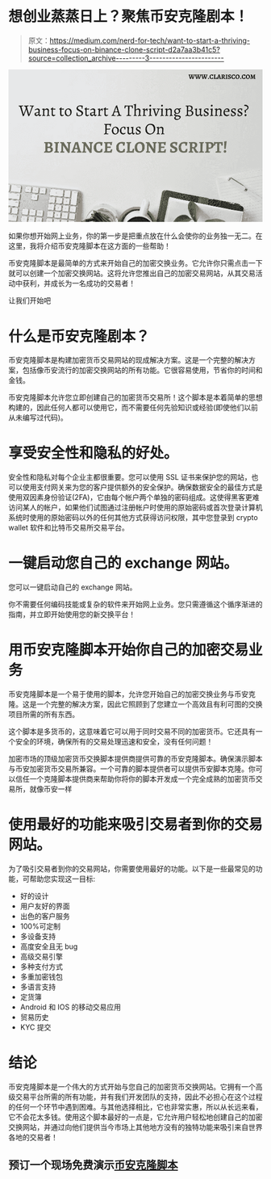 # 想创业蒸蒸日上？聚焦币安克隆剧本！

> 原文：<https://medium.com/nerd-for-tech/want-to-start-a-thriving-business-focus-on-binance-clone-script-d2a7aa3b41c5?source=collection_archive---------3----------------------->

![](img/a33b7dfa996868dfcebfa9b0d749d35c.png)

如果你想开始网上业务，你的第一步是把重点放在什么会使你的业务独一无二。在这里，我将介绍币安克隆脚本在这方面的一些帮助！

币安克隆脚本是最简单的方式来开始自己的加密交换业务。它允许你只需点击一下就可以创建一个加密交换网站。这将允许您推出自己的加密交易网站，从其交易活动中获利，并成长为一名成功的交易者！

让我们开始吧

# 什么是币安克隆剧本？

币安克隆脚本是构建加密货币交易网站的现成解决方案。这是一个完整的解决方案，包括像币安流行的加密交换网站的所有功能。它很容易使用，节省你的时间和金钱。

币安克隆脚本允许您立即创建自己的加密货币交易所！这个脚本是本着简单的思想构建的，因此任何人都可以使用它，而不需要任何先验知识或经验(即使他们以前从未编写过代码)。

# 享受安全性和隐私的好处。

安全性和隐私对每个企业主都很重要。您可以使用 SSL 证书来保护您的网站，也可以使用支付网关来为您的客户提供额外的安全保护。确保数据安全的最佳方式是使用双因素身份验证(2FA)，它由每个帐户两个单独的密码组成。这使得黑客更难访问某人的帐户，如果他们试图通过注册帐户时使用的原始密码或首次登录计算机系统时使用的原始密码以外的任何其他方式获得访问权限，其中您登录到 crypto wallet 软件和比特币交易所交易平台。

# 一键启动您自己的 exchange 网站。

您可以一键启动自己的 exchange 网站。

你不需要任何编码技能或复杂的软件来开始网上业务。您只需遵循这个循序渐进的指南，并立即开始使用您的新交换平台！

# 用币安克隆脚本开始你自己的加密交易业务

币安克隆脚本是一个易于使用的脚本，允许您开始自己的加密交换业务与币安克隆。这是一个完整的解决方案，因此它照顾到了您建立一个高效且有利可图的交换项目所需的所有东西。

这个脚本是多货币的，这意味着它可以用于同时交易不同的加密货币。它还具有一个安全的环境，确保所有的交易处理迅速和安全，没有任何问题！

加密市场的顶级加密货币交换脚本提供商提供可靠的币安克隆脚本。确保演示脚本与币安加密货币交易所兼容。一个可靠的脚本提供者可以提供币安脚本克隆。你可以信任一个克隆脚本提供商来帮助你将你的脚本开发成一个完全成熟的加密货币交易所，就像币安一样

# 使用最好的功能来吸引交易者到你的交易网站。

为了吸引交易者到你的交易网站，你需要使用最好的功能。以下是一些最常见的功能，可帮助您实现这一目标:

*   好的设计
*   用户友好的界面
*   出色的客户服务
*   100%可定制
*   多设备支持
*   高度安全且无 bug
*   高级交易引擎
*   多种支付方式
*   多重加密钱包
*   多语言支持
*   定货簿
*   Android 和 IOS 的移动交易应用
*   贸易历史
*   KYC 提交

# 结论

币安克隆脚本是一个伟大的方式开始与您自己的加密货币交换网站。它拥有一个高级交易平台所需的所有功能，并有我们开发团队的支持，因此不必担心在这个过程的任何一个环节中遇到困难。与其他选择相比，它也非常实惠，所以从长远来看，它不会花太多钱。使用这个脚本最好的一点是，它允许用户轻松地创建自己的加密交换网站，并通过向他们提供当今市场上其他地方没有的独特功能来吸引来自世界各地的交易者！

## 预订一个现场免费演示[币安克隆脚本](https://www.clarisco.com/binance-clone-script)